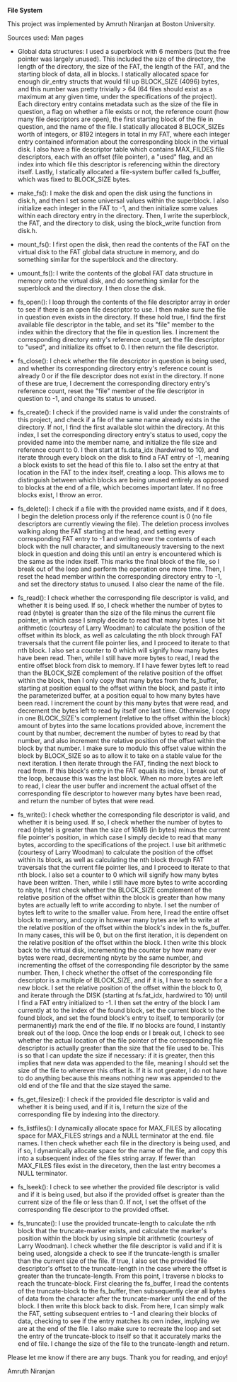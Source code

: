 ****File System****

This project was implemented by Amruth Niranjan at Boston University.

Sources used: Man pages

- Global data structures: I used a superblock with 6 members (but the free pointer was largely unused). This included the size of the directory, the length of the directory, the size of the FAT, the length of the FAT, and the starting block of data, all in blocks. I statically allocated space for enough dir_entry structs that would fill up BLOCK_SIZE (4096) bytes, and this number was pretty trivially > 64 (64 files should exist as a maximum at any given time, under the specifications of the project). Each directory entry contains metadata such as the size of the file in question, a flag on whether a file exists or not, the reference count (how many file descriptors are open), the first starting block of the file in question, and the name of the file. I statically allocated 8 BLOCK_SIZEs worth of integers, or 8192 integers in total in my FAT, where each integer entry contained information about the corresponding block in the virtual disk. I also have a file descriptor table which contains MAX_FILDES file descriptors, each with an offset (file pointer), a "used" flag, and an index into which file this descriptor is referencing within the directory itself. Lastly, I statically allocated a file-system buffer called fs_buffer, which was fixed to BLOCK_SIZE bytes.

- make_fs(): I make the disk and open the disk using the functions in disk.h, and then I set some universal values within the superblock. I also initialize each integer in the FAT to -1, and then initialize some values within each directory entry in the directory. Then, I write the superblock, the FAT, and the directory to disk, using the block_write function from disk.h.

- mount_fs(): I first open the disk, then read the contents of the FAT on the virtual disk to the FAT global data structure in memory, and do something similar for the superblock and the directory.

- umount_fs(): I write the contents of the global FAT data structure in memory onto the virtual disk, and do something similar for the superblock and the directory. I then close the disk.

- fs_open(): I loop through the contents of the file descriptor array in order to see if there is an open file descriptor to use. I then make sure the file in question even exists in the directory. If these hold true, I find the first available file descriptor in the table, and set its "file" member to the index within the directory that the file in question lies. I increment the corresponding directory entry's reference count, set the file descriptor to "used", and initialize its offset to 0. I then return the file descriptor.

- fs_close(): I check whether the file descriptor in question is being used, and whether its corresponding directory entry's reference count is already 0 or if the file descriptor does not exist in the directory. If none of these are true, I decrement the corresponding directory entry's reference count, reset the "file" member of the file descriptor in question to -1, and change its status to unused.

- fs_create(): I check if the provided name is valid under the constraints of this project, and check if a file of the same name already exists in the directory. If not, I find the first available slot within the directory. At this index, I set the corresponding directory entry's status to used, copy the provided name into the member name, and initialize the file size and reference count to 0. I then start at fs.data_idx (hardwired to 10), and iterate through every block on the disk to find a FAT entry of -1, meaning a block exists to set the head of this file to. I also set the entry at that location in the FAT to the index itself, creating a loop. This allows me to distinguish between which blocks are being unused entirely as opposed to blocks at the end of a file, which becomes important later. If no free blocks exist, I throw an error.

- fs_delete(): I check if a file with the provided name exists, and if it does, I begin the deletion process only if the reference count is 0 (no file descriptors are currently viewing the file). The deletion process involves walking along the FAT starting at the head, and setting every corresponding FAT entry to -1 and writing over the contents of each block with the null character, and simultaneously traversing to the next block in question and doing this until an entry is encountered which is the same as the index itself. This marks the final block of the file, so I break out of the loop and perform the operation one more time. Then, I reset the head member within the corresponding directory entry to -1, and set the directory status to unused. I also clear the name of the file.

- fs_read(): I check whether the corresponding file descriptor is valid, and whether it is being used. If so, I check whether the number of bytes to read (nbyte) is greater than the size of the file minus the current file pointer, in which case I simply decide to read that many bytes. I use bit arithmetic (courtesy of Larry Woodman) to calculate the position of the offset within its block, as well as calculating the nth block through FAT traversals that the current file pointer lies, and I proceed to iterate to that nth block. I also set a counter to 0 which will signify how many bytes have been read. Then, while I still have more bytes to read, I read the entire offset block from disk to memory. If I have fewer bytes left to read than the BLOCK_SIZE complement of the relative position of the offset within the block, then I only copy that many bytes from the fs_buffer, starting at position equal to the offset within the block, and paste it into the parameterized buffer, at a position equal to how many bytes have been read. I increment the count by this many bytes that were read, and decrement the bytes left to read by itself one last time. Otherwise, I copy in  one BLOCK_SIZE's complement (relative to the offset within the block) amount of bytes into the same locations provided above, increment the count by that number, decrement the number of bytes to read by that number, and also increment the relative position of the offset within the block by that number. I make sure to modulo this offset value within the block by BLOCK_SIZE so as to allow it to take on a stable value for the next iteration. I then iterate through the FAT, finding the next block to read from. If this block's entry in the FAT equals its index, I break out of the loop, because this was the last block. When no more bytes are left to read, I clear the user buffer and increment the actual offset of the corresponding file descriptor to however many bytes have been read, and return the number of bytes that were read.

- fs_write(): I check whether the corresponding file descriptor is valid, and whether it is being used. If so, I check whether the number of bytes to read (nbyte) is greater than the size of 16MB (in bytes) minus the current file pointer's position, in which case I simply decide to read that many bytes, according to the specifications of the project. I use bit arithmetic (courtesy of Larry Woodman) to calculate the position of the offset within its block, as well as calculating the nth block through FAT traversals that the current file pointer lies, and I proceed to iterate to that nth block. I also set a counter to 0 which will signify how many bytes have been written. Then, while I still have more bytes to write according to nbyte, I first check whether the BLOCK_SIZE complement of the relative position of the offset within the block is greater than how many bytes are actually left to write according to nbyte. I set the number of bytes left to write to the smaller value. From here, I read the entire offset block to memory, and copy in however many bytes are left to write at the relative position of the offset within the block's index in the fs_buffer. In many cases, this will be 0, but on the first iteration, it is dependent on the relative position of the offset within the block. I then write this block back to the virtual disk, incrementing the counter by how many ever bytes were read, decrementing nbyte by the same number, and incrementing the offset of the corresponding file descriptor by the same number. Then, I check whether the offset of the corresponding file descriptor is a multiple of BLOCK_SIZE, and if it is, I have to search for a new block. I set the relative position of the offset within the block to 0, and iterate through the DISK (starting at fs.fat_idx, hardwired to 10) until I find a FAT entry initialized to -1. I then set the entry of the block I am currently at to the index of the found block, set the current block to the found block, and set the found block's entry to itself, to temporarily (or permanently) mark the end of the file. If no blocks are found, I instantly break out of the loop. Once the loop ends or I break out, I check to see whether the actual location of the file pointer of the corresponding file descriptor is actually greater than the size that the file used to be. This is so that I can update the size if necessary: if it is greater, then this implies that new data was appended to the file, meaning I should set the size of the file to wherever this offset is. If it is not greater, I do not have to do anything because this means nothing new was appended to the old end of the file and that the size stayed the same.

- fs_get_filesize(): I check if the provided file descriptor is valid and whether it is being used, and if it is, I return the size of the corresponding file by indexing into the directory.

- fs_listfiles(): I dynamically allocate space for MAX_FILES by allocating space for MAX_FILES strings and a NULL terminator at the end. file names. I then check whether each file in the directory is being used, and if so, I dynamically allocate space for the name of the file, and copy this into a subsequent index of the files string array. If fewer than MAX_FILES files exist in the direcetory, then the last entry becomes a NULL terminator.

- fs_lseek(): I check to see whether the provided file descriptor is valid and if it is being used, but also if the provided offset is greater than the current size of the file or less than 0. If not, I set the offset of the corresponding file descriptor to the provided offset.

- fs_truncate(): I use the provided truncate-length to calculate the nth block that the truncate-marker exists, and calculate the marker's position within the block by using simple bit arithmetic (courtesy of Larry Woodman). I check whether the file descriptor is valid and if it is being used, alongside a check to see if the truncate-length is smaller than the current size of the file. If true, I also set the provided file descriptor's offset to the truncate-length in the case where the offset is greater than the truncate-length. From this point, I traverse n blocks to reach the truncate-block. First clearing the fs_buffer, I read the contents of the truncate-block to the fs_buffer, then subsequently clear all bytes of data from the character after the truncate-marker until the end of the block. I then write this block back to disk. From here, I can simply walk the FAT, setting subsequent entries to -1 and clearing their blocks of data, checking to see if the entry matches its own index, implying we are at the end of the file. I also make sure to recreate the loop and set the entry of the truncate-block to itself so that it accurately marks the end of file. I change the size of the file to the truncate-length and return.

Please let me know if there are any bugs. Thank you for reading, and enjoy!

Amruth Niranjan
